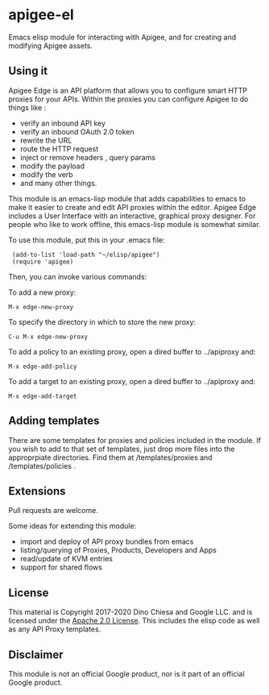 # apigee-el

Emacs elisp module for interacting with Apigee, and for creating and modifying Apigee assets.

## Using it

Apigee Edge is an API platform that allows you to configure smart HTTP proxies for your APIs.  Within the proxies you can configure Apigee to do things like :
 - verify an inbound API key
 - verify an inbound OAuth 2.0 token
 - rewrite the URL
 - route the HTTP request
 - inject or remove headers , query params
 - modify the payload
 - modify the verb
 - and many other things.

This module is an emacs-lisp module that adds capabilities to emacs to make it easier to create and edit API proxies within the editor. Apigee Edge includes a User Interface with an interactive, graphical proxy designer. For people who like to work offline, this emacs-lisp module is somewhat similar.

To use this module, put this in your .emacs file:

```
 (add-to-list 'load-path "~/elisp/apigee")
 (require 'apigee)
```

Then, you can invoke various commands:

To add a new proxy:

    M-x edge-new-proxy

To specify the directory in which to store the new proxy:

    C-u M-x edge-new-proxy

To add a policy to an existing proxy, open a dired buffer to ../apiproxy and:

    M-x edge-add-policy

To add a target to an existing proxy, open a dired buffer to ../apiproxy and:

    M-x edge-add-target


## Adding templates

There are some templates for proxies and policies included in the module.
If you wish to add to that set of templates, just drop more files into the approprpiate directories. Find them at <apigee-el>/templates/proxies and
<apigee-el>/templates/policies .


## Extensions

Pull requests are welcome.

Some ideas for extending this module:

- import and deploy of API proxy bundles from emacs
- listing/querying of Proxies, Products, Developers and Apps
- read/update of KVM entries
- support for shared flows



## License

This material is Copyright 2017-2020 Dino Chiesa and Google LLC.
and is licensed under the [Apache 2.0 License](LICENSE). This includes the elisp code as well as any API Proxy templates.


## Disclaimer

This module is not an official Google product, nor is it part of an official Google product.


